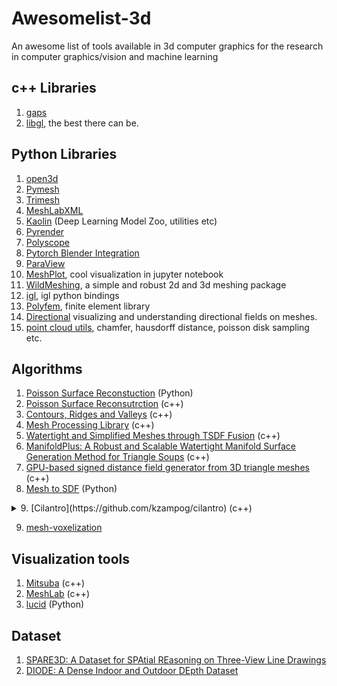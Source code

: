 # Awesomelist-3d
An awesome list of tools available in 3d computer graphics for the research in computer graphics/vision and machine learning

## c++ Libraries
1. [gaps](https://github.com/tomfunkhouser/gaps)
2. [libgl](https://libigl.github.io/), the best there can be.

## Python Libraries
1. [open3d](http://open3d.org/)
2. [Pymesh](https://pymesh.readthedocs.io)
3. [Trimesh](https://github.com/mikedh/trimesh)
4. [MeshLabXML](https://github.com/3DLIRIOUS/MeshLabXML)
5. [Kaolin](https://github.com/NVIDIAGameWorks/kaolin) (Deep Learning Model Zoo, utilities etc)
6. [Pyrender](https://github.com/mmatl/pyrender)
7. [Polyscope](https://polyscope.run/py/)
8. [Pytorch Blender Integration](https://github.com/cheind/pytorch-blender)
9. [ParaView](https://www.paraview.org/)
10. [MeshPlot](https://github.com/skoch9/meshplot/), cool visualization in jupyter notebook
11. [WildMeshing](https://wildmeshing.github.io/), a simple and robust 2d and 3d meshing package
12. [igl](https://libigl.github.io/libigl-python-bindings/), igl python bindings
13. [Polyfem](https://polyfem.github.io/), finite element library
14. [Directional](https://github.com/avaxman/Directional) visualizing and understanding directional fields on meshes.
15. [point cloud utils](https://github.com/fwilliams/point-cloud-utils), chamfer, hausdorff distance, poisson disk sampling etc.

## Algorithms
1. [Poisson Surface Reconstuction](https://github.com/mmolero/pypoisson) (Python)
2. [Poisson Surface Reconsutrction](http://www.cs.jhu.edu/~misha/Code/PoissonRecon/Version12.00/) (c++)
3. [Contours, Ridges and Valleys](http://rtsc.cs.princeton.edu/) (c++)
4. [Mesh Processing Library](https://rawgit.com/hhoppe/Mesh-processing-library/master/README.html) (c++)
5. [Watertight and Simplified Meshes through TSDF Fusion](https://github.com/davidstutz/mesh-fusion) (c++)
6. [ManifoldPlus: A Robust and Scalable Watertight Manifold Surface Generation Method for Triangle Soups](https://github.com/hjwdzh/ManifoldPlus) (c++)
7. [GPU-based signed distance field generator from 3D triangle meshes](https://github.com/armory3d/sdfgen) (c++)
8. [Mesh to SDF](https://github.com/marian42/mesh_to_sdf) (Python)
<details>
    <summary>9. [Cilantro](https://github.com/kzampog/cilantro) (c++)</summary>
    library for convex hull, clustering, spatial reasoning on point cloud.
</details>

9. [mesh-voxelization](https://github.com/davidstutz/mesh-voxelization)


## Visualization tools
1. [Mitsuba](https://www.mitsuba-renderer.org/) (c++)
2. [MeshLab](http://www.meshlab.net/) (c++)
3. [lucid](https://github.com/tensorflow/lucid/tree/master/lucid/misc/gl) (Python)

## Dataset
1. [SPARE3D: A Dataset for SPAtial REasoning on Three-View Line Drawings](https://ai4ce.github.io/SPARE3D/)
2. [DIODE: A Dense Indoor and Outdoor DEpth Dataset](https://diode-dataset.org/)
